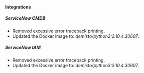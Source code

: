 
#### Integrations
##### ServiceNow CMDB
- Removed excessive error traceback printing.
- Updated the Docker image to: *demisto/python3:3.10.4.30607*.
##### ServiceNow IAM
- Removed excessive error traceback printing.
- Updated the Docker image to: *demisto/python3:3.10.4.30607*.
